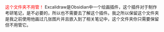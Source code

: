 <font color=red>这个文件夹不用管！</font>
Excalidraw是Obsidian中一个绘画插件，这个插件对于制作考研笔记，是不必要的，所以也不需要去了解这个插件。我之所以保留这个文件夹是我之前使用他画过几张图片并且嵌入到了相关笔记中，这个文件夹你只需要保留但不用管它。